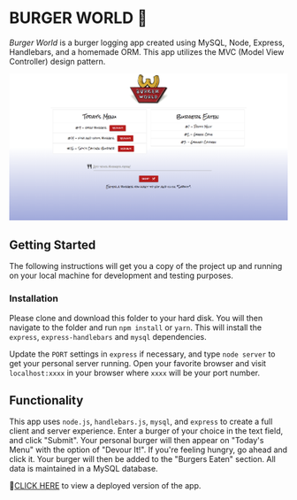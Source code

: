 # BURGER WORLD 🍔

_Burger World_ is a burger logging app created using MySQL, Node, Express, Handlebars, and a homemade ORM. This app utilizes the MVC (Model View Controller) design pattern.

![screenshot](public/assets/img/burger-world.png)

## Getting Started

The following instructions will get you a copy of the project up and running on your local machine for development and testing purposes.

### Installation

Please clone and download this folder to your hard disk. You will then navigate to the folder and run `npm install` or `yarn`. This will install the `express`, `express-handlebars` and `mysql` dependencies.

Update the `PORT` settings in `express` if necessary, and type `node server` to get your personal server running. Open your favorite browser and visit `localhost:xxxx` in your browser where `xxxx` will be your port number.

## Functionality

This app uses `node.js`, `handlebars.js`, `mysql`, and `express` to create a full client and server experience. Enter a burger of your choice in the text field, and click "Submit". Your personal burger will then appear on "Today's Menu" with the option of "Devour It!". If you're feeling hungry, go ahead and click it. Your burger will then be added to the "Burgers Eaten" section. All data is maintained in a MySQL database.

🚀[CLICK HERE](https://burger-world.herokuapp.com/) to view a deployed version of the app.
